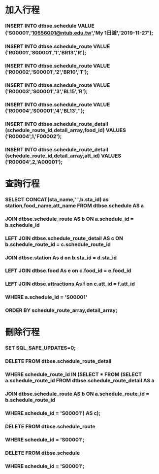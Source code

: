 # 加入行程

###  INSERT INTO dtbse.schedule VALUE ('S00001','10556001@ntub.edu.tw','My 1日遊','2019-11-27');

### INSERT INTO dtbse.schedule_route VALUE ('R00001','S00001','1','BR13','R');
### INSERT INTO dtbse.schedule_route VALUE ('R00002','S00001','2','BR10','T');
### INSERT INTO dtbse.schedule_route VALUE ('R00003','S00001','3','BL15','R');
### INSERT INTO dtbse.schedule_route VALUE ('R00004','S00001','4','BL13','');

### INSERT INTO dtbse.schedule_route_detail (schedule_route_id,detail_array,food_id) VALUES ('R00004',1,'F00002');
### INSERT INTO dtbse.schedule_route_detail (schedule_route_id,detail_array,att_id) VALUES ('R00004',2,'A00001');


# 查詢行程

### SELECT CONCAT(sta_name,' ',b.sta_id) as station,food_name,att_name FROM dtbse.schedule AS a
### JOIN dtbse.schedule_route AS b ON a.schedule_id = b.schedule_id
### LEFT JOIN dtbse.schedule_route_detail AS c ON b.schedule_route_id = c.schedule_route_id
### JOIN dtbse.station As d on b.sta_id = d.sta_id
### LEFT JOIN dtbse.food As e on c.food_id = e.food_id
### LEFT JOIN dtbse.attractions As f on c.att_id = f.att_id
### WHERE a.schedule_id = 'S00001'
### ORDER BY schedule_route_array,detail_array;

# 刪除行程

### SET SQL_SAFE_UPDATES=0;
### DELETE FROM dtbse.schedule_route_detail
### WHERE schedule_route_id IN (SELECT * FROM (SELECT a.schedule_route_id FROM dtbse.schedule_route_detail AS a
### JOIN dtbse.schedule_route AS b ON a.schedule_route_id = b.schedule_route_id
### WHERE schedule_id = 'S00001') AS c);

### DELETE FROM dtbse.schedule_route
### WHERE schedule_id = 'S00001';

### DELETE FROM dtbse.schedule
### WHERE schedule_id = 'S00001';		

		   

